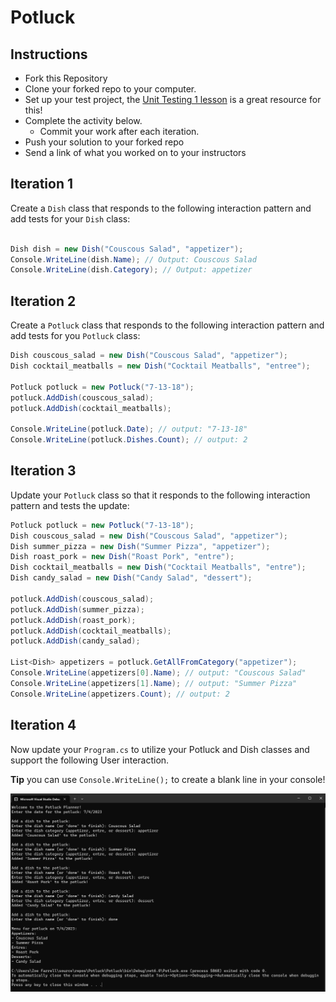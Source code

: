 ﻿# Potluck

## Instructions

* Fork this Repository
* Clone your forked repo to your computer.
* Set up your test project, the [Unit Testing 1 lesson](https://launch.turing.edu/module1/lessons/Week4/UnitTestingI) is a great resource for this!
* Complete the activity below.
    * Commit your work after each iteration.
* Push your solution to your forked repo
* Send a link of what you worked on to your instructors

## Iteration 1

Create a `Dish` class that responds to the following interaction pattern and add tests for your `Dish` class:

```c#

Dish dish = new Dish("Couscous Salad", "appetizer");
Console.WriteLine(dish.Name); // Output: Couscous Salad
Console.WriteLine(dish.Category); // Output: appetizer
```

## Iteration 2

Create a `Potluck` class that responds to the following interaction pattern and add tests for you `Potluck` class:

```c#
Dish couscous_salad = new Dish("Couscous Salad", "appetizer");
Dish cocktail_meatballs = new Dish("Cocktail Meatballs", "entree");

Potluck potluck = new Potluck("7-13-18");
potluck.AddDish(couscous_salad);
potluck.AddDish(cocktail_meatballs);

Console.WriteLine(potluck.Date); // output: "7-13-18"
Console.WriteLine(potluck.Dishes.Count); // output: 2
```

## Iteration 3

Update your `Potluck` class so that it responds to the following interaction pattern and tests the update:

```c#
Potluck potluck = new Potluck("7-13-18");
Dish couscous_salad = new Dish("Couscous Salad", "appetizer");
Dish summer_pizza = new Dish("Summer Pizza", "appetizer");
Dish roast_pork = new Dish("Roast Pork", "entre");
Dish cocktail_meatballs = new Dish("Cocktail Meatballs", "entre");
Dish candy_salad = new Dish("Candy Salad", "dessert");

potluck.AddDish(couscous_salad);
potluck.AddDish(summer_pizza);
potluck.AddDish(roast_pork);
potluck.AddDish(cocktail_meatballs);
potluck.AddDish(candy_salad);

List<Dish> appetizers = potluck.GetAllFromCategory("appetizer");
Console.WriteLine(appetizers[0].Name); // output: "Couscous Salad"
Console.WriteLine(appetizers[1].Name); // output: "Summer Pizza"
Console.WriteLine(appetizers.Count); // output: 2
```

## Iteration 4

Now update your `Program.cs` to utilize your Potluck and Dish classes and support the following User interaction.

**Tip** you can use `Console.WriteLine();` to create a blank line in your console!

![Iteration 4](./Potluck/Iteration4.png)
